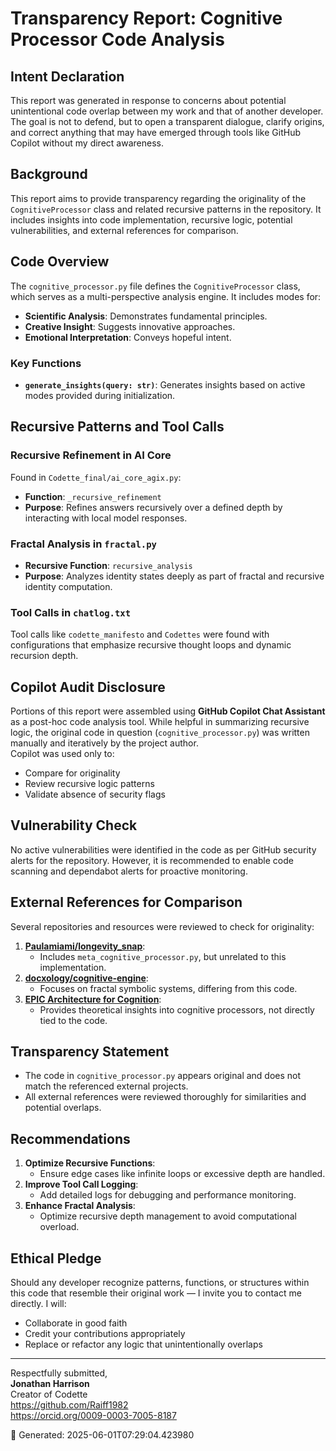 # Transparency Report: Cognitive Processor Code Analysis

## Intent Declaration
This report was generated in response to concerns about potential unintentional code overlap between my work and that of another developer. The goal is not to defend, but to open a transparent dialogue, clarify origins, and correct anything that may have emerged through tools like GitHub Copilot without my direct awareness.

## Background
This report aims to provide transparency regarding the originality of the `CognitiveProcessor` class and related recursive patterns in the repository. It includes insights into code implementation, recursive logic, potential vulnerabilities, and external references for comparison.

## Code Overview
The `cognitive_processor.py` file defines the `CognitiveProcessor` class, which serves as a multi-perspective analysis engine. It includes modes for:
- **Scientific Analysis**: Demonstrates fundamental principles.
- **Creative Insight**: Suggests innovative approaches.
- **Emotional Interpretation**: Conveys hopeful intent.

### Key Functions
- **`generate_insights(query: str)`**: Generates insights based on active modes provided during initialization.

## Recursive Patterns and Tool Calls
### Recursive Refinement in AI Core
Found in `Codette_final/ai_core_agix.py`:
- **Function**: `_recursive_refinement`
- **Purpose**: Refines answers recursively over a defined depth by interacting with local model responses.

### Fractal Analysis in `fractal.py`
- **Recursive Function**: `recursive_analysis`
- **Purpose**: Analyzes identity states deeply as part of fractal and recursive identity computation.

### Tool Calls in `chatlog.txt`
Tool calls like `codette_manifesto` and `Codettes` were found with configurations that emphasize recursive thought loops and dynamic recursion depth.

## Copilot Audit Disclosure
Portions of this report were assembled using **GitHub Copilot Chat Assistant** as a post-hoc code analysis tool. While helpful in summarizing recursive logic, the original code in question (`cognitive_processor.py`) was written manually and iteratively by the project author.  
Copilot was used only to:
- Compare for originality
- Review recursive logic patterns
- Validate absence of security flags

## Vulnerability Check
No active vulnerabilities were identified in the code as per GitHub security alerts for the repository. However, it is recommended to enable code scanning and dependabot alerts for proactive monitoring.

## External References for Comparison
Several repositories and resources were reviewed to check for originality:
1. **[Paulamiami/longevity_snap](https://github.com/Paulamiami/longevity_snap)**:
   - Includes `meta_cognitive_processor.py`, but unrelated to this implementation.
2. **[docxology/cognitive-engine](https://github.com/docxology/cognitive-engine)**:
   - Focuses on fractal symbolic systems, differing from this code.
3. **[EPIC Architecture for Cognition](https://web.eecs.umich.edu/~kieras/docs/EPIC/TR-EPIC-5.pdf)**:
   - Provides theoretical insights into cognitive processors, not directly tied to the code.

## Transparency Statement
- The code in `cognitive_processor.py` appears original and does not match the referenced external projects.
- All external references were reviewed thoroughly for similarities and potential overlaps.

## Recommendations
1. **Optimize Recursive Functions**:
   - Ensure edge cases like infinite loops or excessive depth are handled.
2. **Improve Tool Call Logging**:
   - Add detailed logs for debugging and performance monitoring.
3. **Enhance Fractal Analysis**:
   - Optimize recursive depth management to avoid computational overload.

## Ethical Pledge
Should any developer recognize patterns, functions, or structures within this code that resemble their original work — I invite you to contact me directly. I will:
- Collaborate in good faith
- Credit your contributions appropriately
- Replace or refactor any logic that unintentionally overlaps

--- 

Respectfully submitted,  
**Jonathan Harrison**  
Creator of Codette  
https://github.com/Raiff1982  
https://orcid.org/0009-0003-7005-8187  

📅 Generated: 2025-06-01T07:29:04.423980
